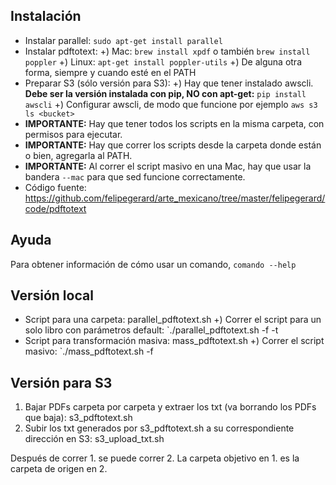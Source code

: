 Instalación
-----------------------------------

* Instalar parallel: `sudo apt-get install parallel`
* Instalar pdftotext:
    +) Mac: `brew install xpdf` o también `brew install poppler`
    +) Linux: `apt-get install poppler-utils`
    +) De alguna otra forma, siempre y cuando esté en el PATH
* Preparar S3 (sólo versión para S3):
    +) Hay que tener instalado awscli. **Debe ser la versión instalada con pip, NO con apt-get:** `pip install awscli`
    +) Configurar awscli, de modo que funcione por ejemplo `aws s3 ls <bucket>`
* **IMPORTANTE:** Hay que tener todos los scripts en la misma carpeta, con permisos para ejecutar.
* **IMPORTANTE:** Hay que correr los scripts desde la carpeta donde están o bien, agregarla al PATH.
* **IMPORTANTE:** Al correr el script masivo en una Mac, hay que usar la bandera `--mac` para que sed funcione correctamente.
* Código fuente: https://github.com/felipegerard/arte_mexicano/tree/master/felipegerard/code/pdftotext


Ayuda
-----------------------------------

Para obtener información de cómo usar un comando, `comando --help`


Versión local
-----------------------------------

* Script para una carpeta: parallel_pdftotext.sh
    +) Correr el script para un solo libro con parámetros default: `./parallel_pdftotext.sh -f <carpeta origen> -t <carpeta destino>
* Script para transformación masiva: mass_pdftotext.sh
    +) Correr el script masivo: `./mass_pdftotext.sh -f <carpeta con todos los libros>


Versión para S3
-----------------------------------

1. Bajar PDFs carpeta por carpeta y extraer los txt (va borrando los PDFs que baja): s3_pdftotext.sh
2. Subir los txt generados por s3_pdftotext.sh a su correspondiente dirección en S3: s3_upload_txt.sh

Después de correr 1. se puede correr 2. La carpeta objetivo en 1. es la carpeta de origen en 2.
